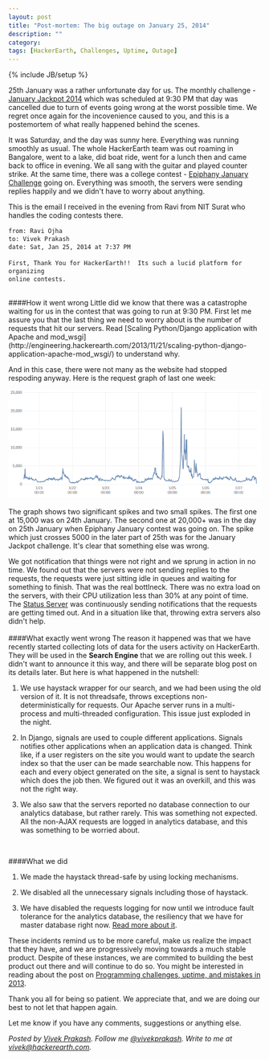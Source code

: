 ```yaml
---
layout: post
title: "Post-mortem: The big outage on January 25, 2014"
description: ""
category: 
tags: [HackerEarth, Challenges, Uptime, Outage]
---
```

{% include JB/setup %}

25th January was a rather unfortunate day for us. The monthly challenge -
[January Jackpot 2014](http://www.hackerearth.com/january-jackpot2014/) which
was scheduled at 9:30 PM that day was cancelled due to turn of events going
wrong at the worst possible time. We regret once again for the incovenience
caused to you, and this is a postemortem of what really happened behind
the scenes.

It was Saturday, and the day was sunny here. Everything was running smoothly as
usual. The whole HackerEarth team was out roaming in Bangalore, went to a lake, did
boat ride, went for a lunch then and came back to office in evening. We all
sang with the guitar and played counter strike. At the same time, there was
a college contest -
[Epiphany January Challenge](http://www.hackerearth.com/epiphanyjanuary/) going
on. Everything was smooth, the servers were sending replies happily and we
didn't have to worry about anything.

This is the email I received in the evening from Ravi from NIT Surat who handles the
coding contests there.

    from: Ravi Ojha
    to: Vivek Prakash
    date: Sat, Jan 25, 2014 at 7:37 PM

    First, Thank You for HackerEarth!!  Its such a lucid platform for organizing
    online contests.
<br>
####How it went wrong
Little did we know that there was a catastrophe waiting for us in
the contest that was going to run at 9:30 PM. First let me assure you that the
last thing we need to worry about is the number of requests that hit our
servers. Read
[Scaling Python/Django application with Apache and mod_wsgi](http://engineering.hackerearth.com/2013/11/21/scaling-python-django-application-apache-mod_wsgi/)
to understand why.

And in this case, there were not many as the website had stopped respoding
anyway. Here is the request graph of last one week:

<img src="/images/request-graph-jan-27.jpg" />
<br>
<br>
The graph shows two significant spikes and two small spikes. The first one at
15,000 was on 24th January. The second one at 20,000+ was in the day on 25th
January when Epiphany January contest was going on. The spike which just
crosses 5000 in the later part of 25th was for the January Jackpot challenge.
It's clear that something else was wrong.

We got notification that things were not right and we sprung in action in no
time. We found out that the servers were not sending replies to the requests,
the requests were just sitting idle in queues and waiting for something to
finish. That was the real bottlneck. There was no extra load on the servers,
with their CPU utilization less than 30% at any point of time. The
[Status Server](http://status.hackerearth.com/) was continuously sending
notifications that the requests are getting timed out. And in a situation like
that, throwing extra servers also didn't help.
<br>
<br>
####What exactly went wrong
The reason it happened was that we have recently started collecting lots of
data for the users activity on HackerEarth. They will be used in the
**Search Engine** that we are rolling out this week. I didn't want to announce
it this way, and there will be separate blog post on its details later. But
here is what happened in the nutshell:

1. We use haystack wrapper for our search, and we had been using the old version of it. It is
not threadsafe, throws exceptions non-deterministically for requests. Our
Apache server runs in a multi-process and multi-threaded configuration. This
issue just exploded in the night.

2. In Django, signals are used to couple different applications.
Signals notifies other applications when an application data is changed. Think
like, if a user registers on the site you would want to update the search index
so that the user can be made searchable now. This happens for each and every
object generated on the site, a signal is sent to haystack which does the job
then. We figured out it was an overkill, and this was not the right way.

3. We also saw that the servers reported no database connection to our
analytics database, but rather rarely. This was something not expected. All the
non-AJAX requests are logged in analytics database, and this was something to
be worried about.
<br>
  

####What we did
1. We made the haystack thread-safe by using locking mechanisms.

2. We disabled all the unnecessary signals including those of haystack.

3. We have disabled the requests logging for now until we introduce fault
tolerance for the analytics database, the resiliency that we have for master
database right now.
[Read more about it](http://engineering.hackerearth.com/2013/10/07/scaling-database-with-django-and-haproxy).

These incidents remind us to be more careful, make us realize the impact that
they have, and we are progressively moving towards a much stable product.
Despite of these instances, we are commited to building the best product out
there and will continue to do so. You might be interested in reading about the
post on [Programming challenges, uptime, and mistakes in 2013](http://engineering.hackerearth.com/2014/01/22/programming-challenges-uptime-mistakes).

Thank you all for being so patient. We appreciate that, and we are doing our
best to not let that happen again.

Let me know if you have any comments, suggestions or anything else.

*Posted by [Vivek Prakash](http://www.hackerearth.com/users/vivekprakash/).
Follow me [@vivekprakash](https://twitter.com/vivekprakash). Write to me at
vivek@hackerearth.com.*
